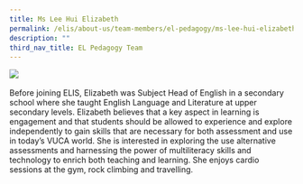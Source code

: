 ```yaml
---
title: Ms Lee Hui Elizabeth
permalink: /elis/about-us/team-members/el-pedagogy/ms-lee-hui-elizabeth/
description: ""
third_nav_title: EL Pedagogy Team
---
```

<img src="![](/images/Ms%20Lee%20Hui%20Elizabeth.jpg)" style="width:80%">

Before joining ELIS, Elizabeth was Subject Head of English in a secondary school where she taught English Language and Literature at upper secondary levels. Elizabeth believes that a key aspect in learning is engagement and that students should be allowed to experience and explore independently to gain skills that are necessary for both assessment and use in today’s VUCA world. She is interested in exploring the use alternative assessments and harnessing the power of multiliteracy skills and technology to enrich both teaching and learning. She enjoys cardio sessions at the gym, rock climbing and travelling.
		 
		 